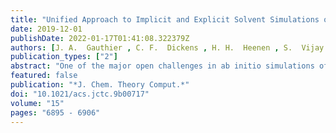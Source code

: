 ```yaml
---
title: "Unified Approach to Implicit and Explicit Solvent Simulations of Electrochemical Reaction Energetics"
date: 2019-12-01
publishDate: 2022-01-17T01:41:08.322379Z
authors: [J. A.  Gauthier , C. F.  Dickens , H. H.  Heenen , S.  Vijay , <b>S.  Ringe</b> , K.  Chan* ]
publication_types: ["2"]
abstract: "One of the major open challenges in ab initio simulations of the electrochemical interface is the determination of electrochemical barriers under a constant driving force. Existing methods to do so include extrapolation techniques based on fully explicit treatments of the electrolyte, as well as implicit solvent models which allow for a continuous variation in electrolyte charge. Emerging hybrid continuum models have the potential to revolutionize the field, since they account for the electrolyte with little computational cost while retaining some explicit electrolyte, representing a ``best of both worlds'' method. In this work, we present a unified approach to determine reaction energetics from fully explicit, implicit, and hybrid treatments of the electrolyte based on a new multicapacitor model of the electrochemical interface. A given electrode potential can be achieved by a variety of interfacial structures; a crucial insight from this work is that the effective surface charge gives a good proxy of the local potential, the true driving force of electrochemical processes. In contrast, we show that the traditionally considered work function gives rise to multivalued functions depending on the simulation cell size. Furthermore, we show that the reaction energetics are largely insensitive to the countercharge distribution chosen in hybrid implicit/explicit models, which means that any of the myriad implicit electrolyte models can be equivalently applied. This work thus paves the way for the accurate treatment of ab initio reaction energetics of general surface electrochemical processes using both implicit and explicit electrolytes."
featured: false
publication: "*J. Chem. Theory Comput.*"
doi: "10.1021/acs.jctc.9b00717"
volume: "15"
pages: "6895 - 6906"
---
```



